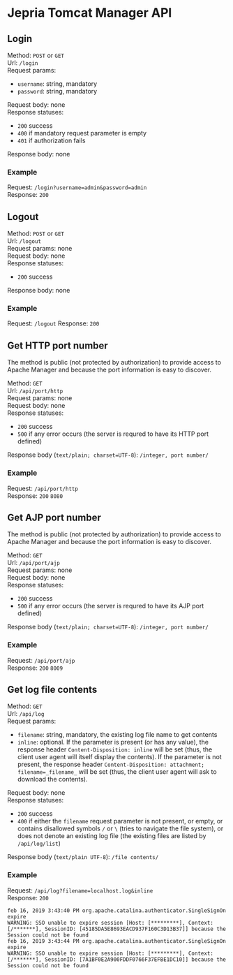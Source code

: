 # Jepria Tomcat Manager API

## Login
Method: `POST` or `GET`  
Url: `/login`  
Request params:
*   `username`: string, mandatory
*   `password`: string, mandatory

Request body: none  
Response statuses:
*   `200` success
*   `400` if mandatory request parameter is empty
*   `401` if authorization fails

Response body: none

### Example
Request: `/login?username=admin&password=admin`  
Response: `200`

## Logout
Method: `POST` or `GET`  
Url: `/logout`  
Request params: none  
Request body: none  
Response statuses:
*   `200` success

Response body: none

### Example
Request: `/logout` Response: `200`

## Get HTTP port number
The method is public (not protected by authorization) to provide access to Apache Manager and because the port information is easy to discover.

Method: `GET`  
Url: `/api/port/http`  
Request params: none  
Request body: none  
Response statuses:
*   `200` success
*   `500` if any error occurs (the server is requred to have its HTTP port defined)

Response body (`text/plain; charset=UTF-8`):
`/integer, port number/`

### Example
Request: `/api/port/http`  
Response: `200`
`8080`

## Get AJP port number
The method is public (not protected by authorization) to provide access to Apache Manager and because the port information is easy to discover.

Method: `GET`  
Url: `/api/port/ajp`  
Request params: none  
Request body: none  
Response statuses:
*   `200` success
*   `500` if any error occurs (the server is requred to have its AJP port defined)

Response body (`text/plain; charset=UTF-8`):
`/integer, port number/`

### Example
Request: `/api/port/ajp`  
Response: `200`
`8009`

## Get log file contents
Method: `GET`  
Url: `/api/log`  
Request params:
*   `filename`: string, mandatory, the existing log file name to get contents
*   `inline`: optional. If the parameter is present (or has any value), the response header `Content-Disposition: inline` will be set (thus, the client user agent will itself display the contents). If the parameter is not present, the response header `Content-Disposition: attachment; filename=_filename_` will be set (thus, the client user agent will ask to download the contents).

Request body: none  
Response statuses:
*   `200` success
*   `400` if either the `filename` request parameter is not present, or empty, or contains disallowed symbols `/` or `\` (tries to navigate the file system), or does not denote an existing log file (the existing files are listed by `/api/log/list`)

Response body (`text/plain UTF-8`):
`/file contents/`

### Example
Request: `/api/log?filename=localhost.log&inline`  
Response: `200`

    feb 16, 2019 3:43:40 PM org.apache.catalina.authenticator.SingleSignOn expire
    WARNING: SSO unable to expire session [Host: [*********], Context: [/*******], SessionID: [45185DA5E8693EACD937F160C3D13B37]] because the Session could not be found
    feb 16, 2019 3:43:44 PM org.apache.catalina.authenticator.SingleSignOn expire
    WARNING: SSO unable to expire session [Host: [*********], Context: [/*******], SessionID: [7A1BF0E2A900FDDF0766F37EFBE1DC10]] because the Session could not be found